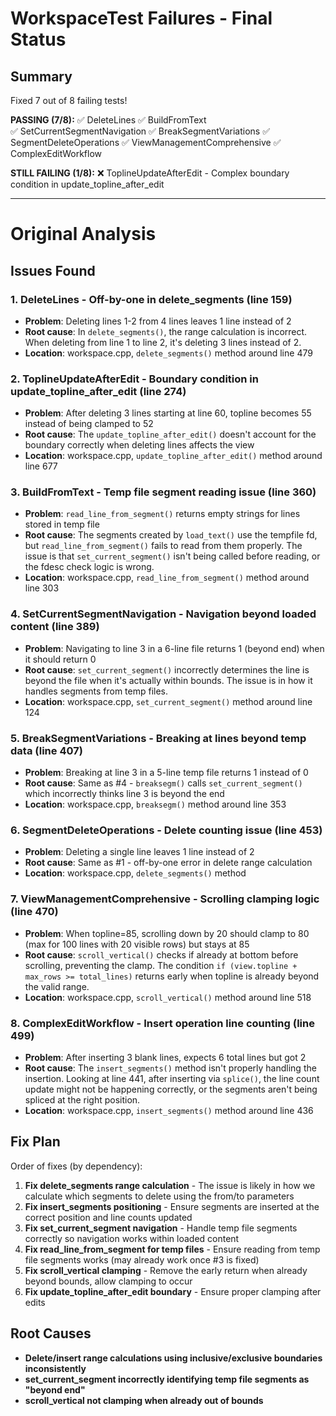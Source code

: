 # WorkspaceTest Failures - Final Status

## Summary
Fixed 7 out of 8 failing tests! 

**PASSING (7/8):**
✅ DeleteLines
✅ BuildFromText  
✅ SetCurrentSegmentNavigation
✅ BreakSegmentVariations
✅ SegmentDeleteOperations
✅ ViewManagementComprehensive
✅ ComplexEditWorkflow

**STILL FAILING (1/8):**
❌ ToplineUpdateAfterEdit - Complex boundary condition in update_topline_after_edit

---

# Original Analysis

## Issues Found

### 1. **DeleteLines** - Off-by-one in delete_segments (line 159)
- **Problem**: Deleting lines 1-2 from 4 lines leaves 1 line instead of 2
- **Root cause**: In `delete_segments()`, the range calculation is incorrect. When deleting from line 1 to line 2, it's deleting 3 lines instead of 2.
- **Location**: workspace.cpp, `delete_segments()` method around line 479

### 2. **ToplineUpdateAfterEdit** - Boundary condition in update_topline_after_edit (line 274)
- **Problem**: After deleting 3 lines starting at line 60, topline becomes 55 instead of being clamped to 52
- **Root cause**: The `update_topline_after_edit()` doesn't account for the boundary correctly when deleting lines affects the view
- **Location**: workspace.cpp, `update_topline_after_edit()` method around line 677

### 3. **BuildFromText** - Temp file segment reading issue (line 360)
- **Problem**: `read_line_from_segment()` returns empty strings for lines stored in temp file
- **Root cause**: The segments created by `load_text()` use the tempfile fd, but `read_line_from_segment()` fails to read from them properly. The issue is that `set_current_segment()` isn't being called before reading, or the fdesc check logic is wrong.
- **Location**: workspace.cpp, `read_line_from_segment()` method around line 303

### 4. **SetCurrentSegmentNavigation** - Navigation beyond loaded content (line 389)
- **Problem**: Navigating to line 3 in a 6-line file returns 1 (beyond end) when it should return 0
- **Root cause**: `set_current_segment()` incorrectly determines the line is beyond the file when it's actually within bounds. The issue is in how it handles segments from temp files.
- **Location**: workspace.cpp, `set_current_segment()` method around line 124

### 5. **BreakSegmentVariations** - Breaking at lines beyond temp data (line 407)
- **Problem**: Breaking at line 3 in a 5-line temp file returns 1 instead of 0
- **Root cause**: Same as #4 - `breaksegm()` calls `set_current_segment()` which incorrectly thinks line 3 is beyond the end
- **Location**: workspace.cpp, `breaksegm()` method around line 353

### 6. **SegmentDeleteOperations** - Delete counting issue (line 453)
- **Problem**: Deleting a single line leaves 1 line instead of 2
- **Root cause**: Same as #1 - off-by-one error in delete range calculation
- **Location**: workspace.cpp, `delete_segments()` method

### 7. **ViewManagementComprehensive** - Scrolling clamping logic (line 470)
- **Problem**: When topline=85, scrolling down by 20 should clamp to 80 (max for 100 lines with 20 visible rows) but stays at 85
- **Root cause**: `scroll_vertical()` checks if already at bottom before scrolling, preventing the clamp. The condition `if (view.topline + max_rows >= total_lines)` returns early when topline is already beyond the valid range.
- **Location**: workspace.cpp, `scroll_vertical()` method around line 518

### 8. **ComplexEditWorkflow** - Insert operation line counting (line 499)
- **Problem**: After inserting 3 blank lines, expects 6 total lines but got 2
- **Root cause**: The `insert_segments()` method isn't properly handling the insertion. Looking at line 441, after inserting via `splice()`, the line count update might not be happening correctly, or the segments aren't being spliced at the right position.
- **Location**: workspace.cpp, `insert_segments()` method around line 436

## Fix Plan

Order of fixes (by dependency):

1. **Fix delete_segments range calculation** - The issue is likely in how we calculate which segments to delete using the from/to parameters
2. **Fix insert_segments positioning** - Ensure segments are inserted at the correct position and line counts updated
3. **Fix set_current_segment navigation** - Handle temp file segments correctly so navigation works within loaded content
4. **Fix read_line_from_segment for temp files** - Ensure reading from temp file segments works (may already work once #3 is fixed)
5. **Fix scroll_vertical clamping** - Remove the early return when already beyond bounds, allow clamping to occur
6. **Fix update_topline_after_edit boundary** - Ensure proper clamping after edits

## Root Causes

- **Delete/insert range calculations using inclusive/exclusive boundaries inconsistently**
- **set_current_segment incorrectly identifying temp file segments as "beyond end"**
- **scroll_vertical not clamping when already out of bounds**
